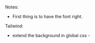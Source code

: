 Notes:
- First thing is to have the font right.



Tailwind:
- extend the background in global css - 